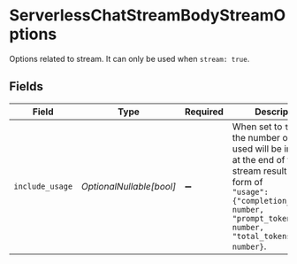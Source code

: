 # ServerlessChatStreamBodyStreamOptions

Options related to stream.
It can only be used when `stream: true`.



## Fields

| Field                                                                                                                                                                                                     | Type                                                                                                                                                                                                      | Required                                                                                                                                                                                                  | Description                                                                                                                                                                                               |
| --------------------------------------------------------------------------------------------------------------------------------------------------------------------------------------------------------- | --------------------------------------------------------------------------------------------------------------------------------------------------------------------------------------------------------- | --------------------------------------------------------------------------------------------------------------------------------------------------------------------------------------------------------- | --------------------------------------------------------------------------------------------------------------------------------------------------------------------------------------------------------- |
| `include_usage`                                                                                                                                                                                           | *OptionalNullable[bool]*                                                                                                                                                                                  | :heavy_minus_sign:                                                                                                                                                                                        | When set to `true`,<br/>the number of tokens used will be included at the end of the stream result in the form of<br/>`"usage": {"completion_tokens": number, "prompt_tokens": number, "total_tokens": number}`.<br/> |